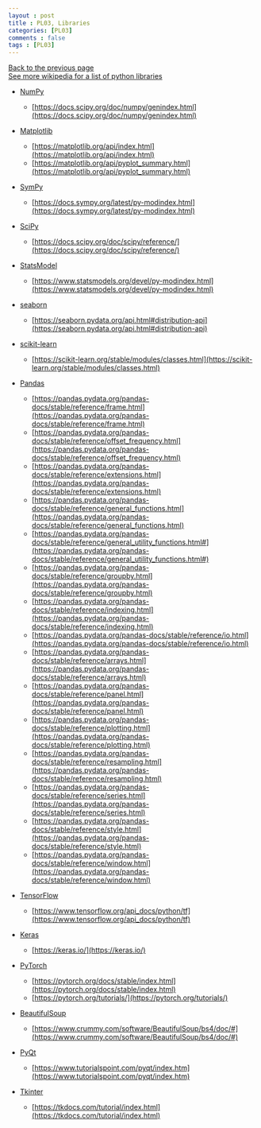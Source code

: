 ```yaml
---
layout : post
title : PL03, Libraries
categories: [PL03]
comments : false
tags : [PL03]
---
```

[Back to the previous page](https://userdyk-github.github.io/Study.html) <br>
[See more wikipedia for a list of python libraries](https://en.wikipedia.org/wiki/List_of_Python_software) <br>

- <a href='https://userdyk-github.github.io/pl03-topic02/PL03-Topic01-NumPy.html'>NumPy</a>
  - <span class='jb-small'>[https://docs.scipy.org/doc/numpy/genindex.html](https://docs.scipy.org/doc/numpy/genindex.html)</span>
  
- <a href='https://userdyk-github.github.io/pl03-topic02/PL03-Topic01-Matplotlib.html'>Matplotlib</a>
  - <span class='jb-small'>[https://matplotlib.org/api/index.html](https://matplotlib.org/api/index.html)</span>
  - <span class='jb-small'>[https://matplotlib.org/api/pyplot_summary.html](https://matplotlib.org/api/pyplot_summary.html)</span>
  
- <a href='https://userdyk-github.github.io/pl03-topic02/PL03-Topic01-SymPy.html'>SymPy</a>
  - <span class='jb-small'>[https://docs.sympy.org/latest/py-modindex.html](https://docs.sympy.org/latest/py-modindex.html)</span>
  
- <a href='https://userdyk-github.github.io/pl03-topic02/PL03-Topic01-SciPy.html'>SciPy</a>
  - <span class='jb-small'>[https://docs.scipy.org/doc/scipy/reference/](https://docs.scipy.org/doc/scipy/reference/)</span>
  
- <a href='https://userdyk-github.github.io/pl03-topic02/PL03-Topic01-StatsModel.html'>StatsModel</a>
  - <span class='jb-small'>[https://www.statsmodels.org/devel/py-modindex.html](https://www.statsmodels.org/devel/py-modindex.html)</span>
  
- <a href='https://userdyk-github.github.io/pl03-topic02/PL03-Topic01-seaborn.html'>seaborn</a>
  - <span class='jb-small'>[https://seaborn.pydata.org/api.html#distribution-api](https://seaborn.pydata.org/api.html#distribution-api)</span>
  
- <a href='https://userdyk-github.github.io/pl03-topic02/PL03-Topic01-scikit-learn.html'>scikit-learn</a>
  - <span class='jb-small'>[https://scikit-learn.org/stable/modules/classes.html](https://scikit-learn.org/stable/modules/classes.html)</span>
  
- <a href='https://userdyk-github.github.io/pl03-topic02/PL03-Topic01-Pandas.html'>Pandas</a>
  - <span class='jb-small'>[https://pandas.pydata.org/pandas-docs/stable/reference/frame.html](https://pandas.pydata.org/pandas-docs/stable/reference/frame.html)</span>
  - <span class='jb-small'>[https://pandas.pydata.org/pandas-docs/stable/reference/offset_frequency.html](https://pandas.pydata.org/pandas-docs/stable/reference/offset_frequency.html)</span>
  - <span class='jb-small'>[https://pandas.pydata.org/pandas-docs/stable/reference/extensions.html](https://pandas.pydata.org/pandas-docs/stable/reference/extensions.html)</span>
  - <span class='jb-small'>[https://pandas.pydata.org/pandas-docs/stable/reference/general_functions.html](https://pandas.pydata.org/pandas-docs/stable/reference/general_functions.html)</span>
  - <span class='jb-small'>[https://pandas.pydata.org/pandas-docs/stable/reference/general_utility_functions.html#](https://pandas.pydata.org/pandas-docs/stable/reference/general_utility_functions.html#)</span>
  - <span class='jb-small'>[https://pandas.pydata.org/pandas-docs/stable/reference/groupby.html](https://pandas.pydata.org/pandas-docs/stable/reference/groupby.html)</span>
  - <span class='jb-small'>[https://pandas.pydata.org/pandas-docs/stable/reference/indexing.html](https://pandas.pydata.org/pandas-docs/stable/reference/indexing.html)</span>
  - <span class='jb-small'>[https://pandas.pydata.org/pandas-docs/stable/reference/io.html](https://pandas.pydata.org/pandas-docs/stable/reference/io.html)</span>
  - <span class='jb-small'>[https://pandas.pydata.org/pandas-docs/stable/reference/arrays.html](https://pandas.pydata.org/pandas-docs/stable/reference/arrays.html)</span>
  - <span class='jb-small'>[https://pandas.pydata.org/pandas-docs/stable/reference/panel.html](https://pandas.pydata.org/pandas-docs/stable/reference/panel.html)</span>
  - <span class='jb-small'>[https://pandas.pydata.org/pandas-docs/stable/reference/plotting.html](https://pandas.pydata.org/pandas-docs/stable/reference/plotting.html)</span>
  - <span class='jb-small'>[https://pandas.pydata.org/pandas-docs/stable/reference/resampling.html](https://pandas.pydata.org/pandas-docs/stable/reference/resampling.html)</span>
  - <span class='jb-small'>[https://pandas.pydata.org/pandas-docs/stable/reference/series.html](https://pandas.pydata.org/pandas-docs/stable/reference/series.html)</span>
  - <span class='jb-small'>[https://pandas.pydata.org/pandas-docs/stable/reference/style.html](https://pandas.pydata.org/pandas-docs/stable/reference/style.html)</span>
  - <span class='jb-small'>[https://pandas.pydata.org/pandas-docs/stable/reference/window.html](https://pandas.pydata.org/pandas-docs/stable/reference/window.html)</span>
  
- <a href='https://userdyk-github.github.io/pl03-topic02/PL03-Topic01-TensorFlow.html'>TensorFlow</a>
  - <span class='jb-small'>[https://www.tensorflow.org/api_docs/python/tf](https://www.tensorflow.org/api_docs/python/tf)</span>
  
- <a href='https://userdyk-github.github.io/pl03-topic02/PL03-Topic01-Keras.html'>Keras</a>
  - <span class='jb-small'>[https://keras.io/](https://keras.io/)</span>
  
- <a href='https://userdyk-github.github.io/pl03-topic02/PL03-Topic01-PyTorch.html'>PyTorch</a>
  - <span class='jb-small'>[https://pytorch.org/docs/stable/index.html](https://pytorch.org/docs/stable/index.html)</span>
  - <span class='jb-small'>[https://pytorch.org/tutorials/](https://pytorch.org/tutorials/)</span>
  
- <a href='https://userdyk-github.github.io/pl03-topic02/PL03-Topic01-BeautifulSoup.html'>BeautifulSoup</a>
  - <span class='jb-small'>[https://www.crummy.com/software/BeautifulSoup/bs4/doc/#](https://www.crummy.com/software/BeautifulSoup/bs4/doc/#)</span>
  
- <a href='https://userdyk-github.github.io/pl03-topic02/PL03-Topic01-PyQt.html'>PyQt</a>
  - <span class='jb-small'>[https://www.tutorialspoint.com/pyqt/index.htm](https://www.tutorialspoint.com/pyqt/index.htm)</span>
  
- <a href='https://userdyk-github.github.io/pl03-topic02/PL03-Topic01-Tkinter.html'>Tkinter</a>
  - <span class='jb-small'>[https://tkdocs.com/tutorial/index.html](https://tkdocs.com/tutorial/index.html)</span>
